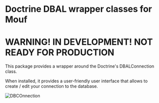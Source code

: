 Doctrine DBAL wrapper classes for Mouf
=====================================

WARNING! IN DEVELOPMENT! NOT READY FOR PRODUCTION
=================================================

This package provides a wrapper around the Doctrine's DBALConnection class.

When installed, it provides a user-friendly user interface that allows to create / edit your connection to the database.

![DBCOnnection](doc/images/install-db.png "Install DBAL/Connection")
